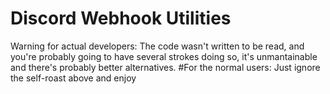 # Discord Webhook Utilities
Warning for actual developers:
The code wasn't written to be read, and you're probably going to have several strokes doing so, it's unmantainable and there's probably better alternatives.
#For the normal users:
Just ignore the self-roast above and enjoy
